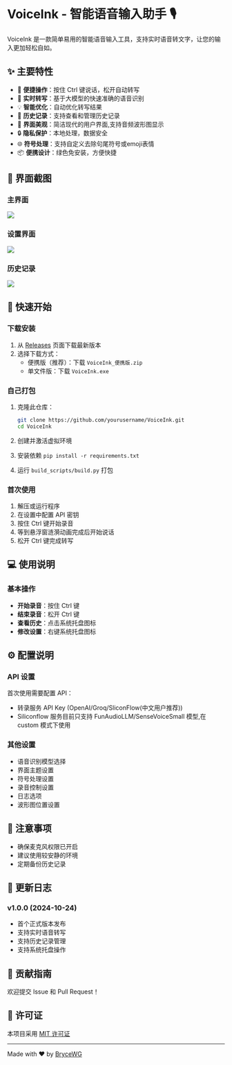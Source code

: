 # VoiceInk - 智能语音输入助手 🎙️

VoiceInk 是一款简单易用的智能语音输入工具，支持实时语音转文字，让您的输入更加轻松自如。

## ✨ 主要特性

- 🎯 **便捷操作**：按住 Ctrl 键说话，松开自动转写
- 🚀 **实时转写**：基于大模型的快速准确的语音识别
- 💡 **智能优化**：自动优化转写结果
- 🔄 **历史记录**：支持查看和管理历史记录
- 🎨 **界面美观**：简洁现代的用户界面,支持音频波形图显示
- 🔒 **隐私保护**：本地处理，数据安全
- 🌐 **符号处理**：支持自定义去除句尾符号或emoji表情
- 📦 **便携设计**：绿色免安装，方便快捷

## 🙌 界面截图

### 主界面

![](main.png)

### 设置界面

![](settings.png)

### 历史记录

![](history.png)

## 🚀 快速开始

### 下载安装

1. 从 [Releases](https://github.com/BryceWG/VoiceInk/releases) 页面下载最新版本
2. 选择下载方式：
   - 便携版（推荐）：下载 `VoiceInk_便携版.zip`
   - 单文件版：下载 `VoiceInk.exe`
  
### 自己打包

1. 克隆此仓库：
   ```bash
   git clone https://github.com/yourusername/VoiceInk.git
   cd VoiceInk
   ```

2. 创建并激活虚拟环境

3. 安装依赖 `pip install -r requirements.txt`

4. 运行 `build_scripts/build.py` 打包

### 首次使用

1. 解压或运行程序
2. 在设置中配置 API 密钥
3. 按住 Ctrl 键开始录音
4. 等到悬浮窗涟漪动画完成后开始说话
5. 松开 Ctrl 键完成转写

## 💻 使用说明

### 基本操作

- **开始录音**：按住 Ctrl 键
- **结束录音**：松开 Ctrl 键
- **查看历史**：点击系统托盘图标
- **修改设置**：右键系统托盘图标

## ⚙️ 配置说明

### API 设置

首次使用需要配置 API：
- 转录服务 API Key (OpenAI/Groq/SliconFlow(中文用户推荐))
- Siliconflow 服务目前只支持 FunAudioLLM/SenseVoiceSmall 模型,在 custom 模式下使用

### 其他设置

- 语音识别模型选择
- 界面主题设置
- 符号处理设置
- 录音控制设置
- 日志选项
- 波形图位置设置

## 📝 注意事项

- 确保麦克风权限已开启
- 建议使用较安静的环境
- 定期备份历史记录

## 🔄 更新日志

### v1.0.0 (2024-10-24)
- 首个正式版本发布
- 支持实时语音转写
- 支持历史记录管理
- 支持系统托盘操作

## 🤝 贡献指南

欢迎提交 Issue 和 Pull Request！

## 📄 许可证

本项目采用 [MIT 许可证](LICENSE)

---

Made with ❤️ by [BryceWG](https://github.com/BryceWG)
